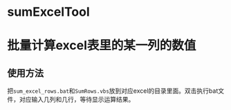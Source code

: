 # sumExcelTool
批量计算excel表里的某一列的数值
=======
## 

## 使用方法
把`sum_excel_rows.bat`和`SumRows.vbs`放到对应excel的目录里面。双击执行bat文件，对应输入几列和几行，等待显示运算结果。
